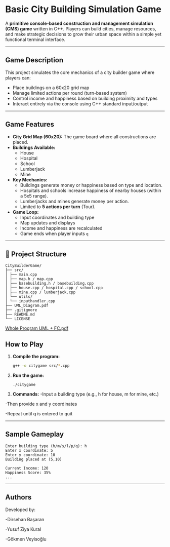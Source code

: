 # Basic City Building Simulation Game

A **primitive console-based construction and management simulation (CMS) game** written in C++. Players can build cities, manage resources, and make strategic decisions to grow their urban space within a simple yet functional terminal interface.

---

## Game Description

This project simulates the core mechanics of a city builder game where players can:

- Place buildings on a 60x20 grid map
- Manage limited actions per round (turn-based system)
- Control income and happiness based on building proximity and types
- Interact entirely via the console using C++ standard input/output

---

## Game Features

- **City Grid Map (60x20):** The game board where all constructions are placed.
- **Buildings Available:**
  - House
  - Hospital
  - School
  - Lumberjack
  - Mine
- **Key Mechanics:**
  - Buildings generate money or happiness based on type and location.
  - Hospitals and schools increase happiness of nearby houses (within a 5x5 range).
  - Lumberjacks and mines generate money per action.
  - Limited to **5 actions per turn** (Tour).
- **Game Loop:**
  - Input coordinates and building type
  - Map updates and displays
  - Income and happiness are recalculated
  - Game ends when player inputs `q`

---

## 📂 Project Structure

````
CityBuilderGame/
├── src/
│ ├── main.cpp
│ ├── map.h / map.cpp
│ ├── basebuilding.h / basebuilding.cpp
│ ├── house.cpp / hospital.cpp / school.cpp
│ ├── mine.cpp / lumberjack.cpp
│ └── utils/
│ └── inputhandler.cpp
├── UML_Diagram.pdf
├── .gitignore
├── README.md
└── LICENSE
````
[Whole Program UML + FC.pdf](https://github.com/user-attachments/files/20854866/Whole.Program.UML.%2B.FC.pdf)

## How to Play

1. **Compile the program:**
   ```bash
   g++ -o citygame src/*.cpp

2. **Run the game:**
   ````
   ./citygame
   ````
2. **Commands:**
-Input a building type (e.g., h for house, m for mine, etc.)

-Then provide x and y coordinates

-Repeat until q is entered to quit

---

## **Sample Gameplay**
````
Enter building type (h/m/s/l/p/q): h
Enter x coordinate: 5
Enter y coordinate: 10
Building placed at (5,10)

Current Income: 120
Happiness Score: 35%
...
````
---

## **Authors**
Developed by:

-Dirsehan Başaran

-Yusuf Ziya Kural

-Gökmen Veyisoğlu



